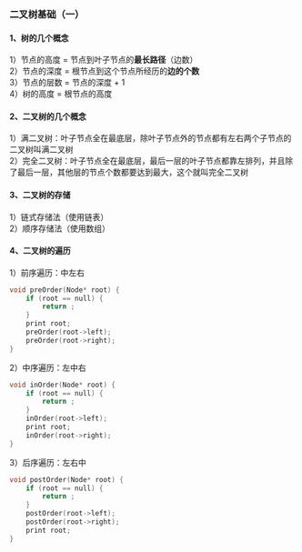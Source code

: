 ### 二叉树基础（一）  
#### 1、树的几个概念  
1）节点的高度 = 节点到叶子节点的**最长路径**（边数）  
2）节点的深度 = 根节点到这个节点所经历的**边的个数**  
3）节点的层数 = 节点的深度 + 1  
4）树的高度 = 根节点的高度  
#### 2、二叉树的几个概念  
1）满二叉树：叶子节点全在最底层，除叶子节点外的节点都有左右两个子节点的二叉树叫满二叉树  
2）完全二叉树：叶子节点全在最底层，最后一层的叶子节点都靠左排列，并且除了最后一层，其他层的节点个数都要达到最大，这个就叫完全二叉树  
#### 3、二叉树的存储  
1）链式存储法（使用链表）  
2）顺序存储法（使用数组）  
#### 4、二叉树的遍历  
1）前序遍历：中左右  
```c
void preOrder(Node* root) {
    if (root == null) {
        return ;
    }
    print root;
    preOrder(root->left);
    preOrder(root->right);
}
```
2）中序遍历：左中右    
```c
void inOrder(Node* root) {
    if (root == null) {
        return ;
    }
    inOrder(root->left);
    print root;
    inOrder(root->right);
}
```
3）后序遍历：左右中  
```c
void postOrder(Node* root) {
    if (root == null) {
        return ;
    }
    postOrder(root->left);
    postOrder(root->right);
    print root;
}
```

